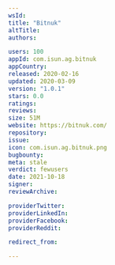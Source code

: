 ```yaml
---
wsId: 
title: "Bitnuk"
altTitle: 
authors:

users: 100
appId: com.isun.ag.bitnuk
appCountry: 
released: 2020-02-16
updated: 2020-03-09
version: "1.0.1"
stars: 0.0
ratings: 
reviews: 
size: 51M
website: https://bitnuk.com/
repository: 
issue: 
icon: com.isun.ag.bitnuk.png
bugbounty: 
meta: stale
verdict: fewusers
date: 2021-10-18
signer: 
reviewArchive:

providerTwitter: 
providerLinkedIn: 
providerFacebook: 
providerReddit: 

redirect_from:

---
```


